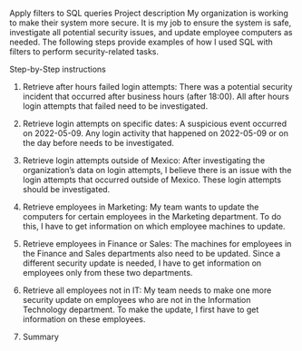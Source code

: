 Apply filters to SQL queries
Project description
My organization is working to make their system more secure. It is my job to ensure the system is safe, investigate all potential security issues, and update employee computers as needed. The following steps provide examples of how I used SQL with filters to perform security-related tasks.

Step-by-Step instructions

1. Retrieve after hours failed login attempts: There was a potential security incident that occurred after business hours (after 18:00).
   All after hours login attempts that failed need to be investigated.

2. Retrieve login attempts on specific dates: A suspicious event occurred on 2022-05-09. Any login activity that happened on 2022-05-09
   or on the day before needs to be investigated.

3. Retrieve login attempts outside of Mexico: After investigating the organization’s data on login attempts, I believe there is an issue with the login attempts that occurred outside 
   of Mexico. These login attempts should be investigated.


4. Retrieve employees in Marketing: My team wants to update the computers for certain employees in the Marketing department.
   To do this, I have to get information on which employee machines to update.

5. Retrieve employees in Finance or Sales: The machines for employees in the Finance and Sales departments also need to be updated.
   Since a different security update is needed, I have to get information on employees only from these two departments.

6. Retrieve all employees not in IT: My team needs to make one more security update on employees who are not in the Information Technology department. To make the update,
   I first have to get information on these employees.

7. Summary


